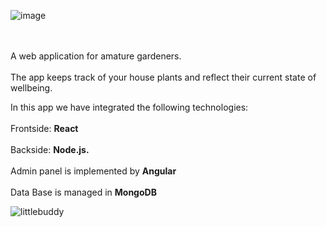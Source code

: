 ![image](https://user-images.githubusercontent.com/67112374/113358481-89966880-934e-11eb-9446-8aab2d00851b.png)

<br></br>
A web application for amature gardeners.<br></br>
The app keeps track of your house plants and reflect their current state of wellbeing.

In this app we have integrated the following technologies: <br></br>
Frontside: **React**<br></br>
Backside: **Node.js.**<br></br>
Admin panel is implemented by **Angular**<br></br>
Data Base is managed in **MongoDB**

![littlebuddy](https://user-images.githubusercontent.com/67112374/116212125-2d581600-a74d-11eb-84c5-7e414403cf2c.JPG)

